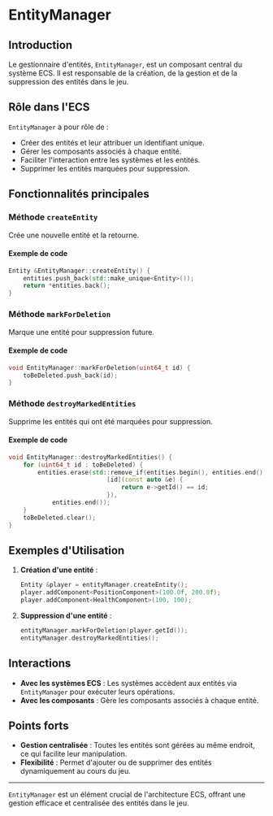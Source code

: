 # EntityManager

## Introduction

Le gestionnaire d'entités, `EntityManager`, est un composant central du système ECS. Il est responsable de la création, de la gestion et de la suppression des entités dans le jeu.

## Rôle dans l'ECS

`EntityManager` a pour rôle de :

- Créer des entités et leur attribuer un identifiant unique.
- Gérer les composants associés à chaque entité.
- Faciliter l'interaction entre les systèmes et les entités.
- Supprimer les entités marquées pour suppression.

## Fonctionnalités principales

### Méthode `createEntity`

Crée une nouvelle entité et la retourne.

#### Exemple de code

```cpp
Entity &EntityManager::createEntity() {
    entities.push_back(std::make_unique<Entity>());
    return *entities.back();
}
```

### Méthode `markForDeletion`

Marque une entité pour suppression future.

#### Exemple de code

```cpp
void EntityManager::markForDeletion(uint64_t id) {
    toBeDeleted.push_back(id);
}
```

### Méthode `destroyMarkedEntities`

Supprime les entités qui ont été marquées pour suppression.

#### Exemple de code

```cpp
void EntityManager::destroyMarkedEntities() {
    for (uint64_t id : toBeDeleted) {
        entities.erase(std::remove_if(entities.begin(), entities.end(),
                           [id](const auto &e) {
                               return e->getId() == id;
                           }),
            entities.end());
    }
    toBeDeleted.clear();
}
```

## Exemples d'Utilisation

1. **Création d'une entité** :
   ```cpp
   Entity &player = entityManager.createEntity();
   player.addComponent<PositionComponent>(100.0f, 200.0f);
   player.addComponent<HealthComponent>(100, 100);
   ```

2. **Suppression d'une entité** :
   ```cpp
   entityManager.markForDeletion(player.getId());
   entityManager.destroyMarkedEntities();
   ```

## Interactions

- **Avec les systèmes ECS** : Les systèmes accèdent aux entités via `EntityManager` pour exécuter leurs opérations.
- **Avec les composants** : Gère les composants associés à chaque entité.

## Points forts

- **Gestion centralisée** : Toutes les entités sont gérées au même endroit, ce qui facilite leur manipulation.
- **Flexibilité** : Permet d'ajouter ou de supprimer des entités dynamiquement au cours du jeu.

---

`EntityManager` est un élément crucial de l'architecture ECS, offrant une gestion efficace et centralisée des entités dans le jeu.

